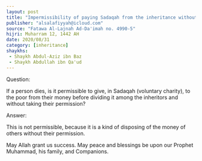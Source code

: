 ```yaml
---
layout: post
title: "Impermissibility of paying Sadaqah from the inheritance without the heirs' permission"
publisher: "alsalafiyyah@icloud.com"
source: "Fatawa Al-Lajnah Ad-Da'imah no. 4990-5"
hijri: Muharram 12, 1442 AH
date: 2020/08/31
category: [inheritance]
shaykhs: 
 - Shaykh Abdul-Aziz ibn Baz
 - Shaykh Abdullah ibn Qa'ud
---
```


Question:

If a person dies, is it permissible to give, in Sadaqah (voluntary charity), to the poor from their money before dividing it among the inheritors and without taking their permission?

Answer:

This is not permissible, because it is a kind of disposing of the money of others without their permission.

May Allah grant us success. May peace and blessings be upon our Prophet Muhammad, his family, and Companions.
